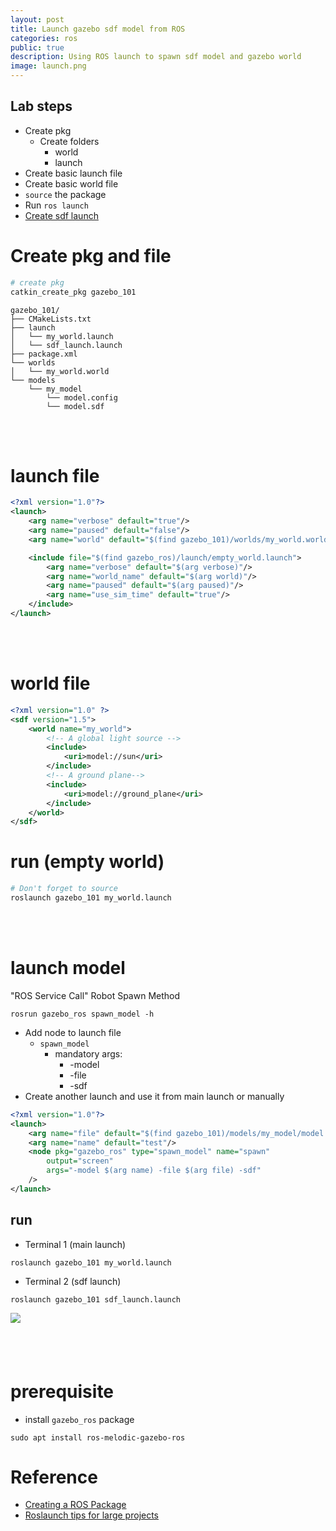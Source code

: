 ```yaml
---
layout: post
title: Launch gazebo sdf model from ROS
categories: ros
public: true
description: Using ROS launch to spawn sdf model and gazebo world
image: launch.png
---
```


## Lab steps
- Create pkg
  - Create folders
    - world
    - launch
- Create basic launch file
- Create basic world file
- `source` the package
- Run `ros launch`
- [Create sdf launch](#launch-file)

# Create pkg and file
```bash
# create pkg
catkin_create_pkg gazebo_101
```

```
gazebo_101/
├── CMakeLists.txt
├── launch
│   └── my_world.launch
│   └── sdf_launch.launch
├── package.xml
└── worlds
│   └── my_world.world
└── models
    └── my_model
        └── model.config
        └── model.sdf

```
&nbsp;  
&nbsp;  
# launch file
```xml
<?xml version="1.0"?>
<launch>
    <arg name="verbose" default="true"/>
    <arg name="paused" default="false"/>
    <arg name="world" default="$(find gazebo_101)/worlds/my_world.world"/>

    <include file="$(find gazebo_ros)/launch/empty_world.launch">
        <arg name="verbose" default="$(arg verbose)"/>
        <arg name="world_name" default="$(arg world)"/>    
        <arg name="paused" default="$(arg paused)"/>
        <arg name="use_sim_time" default="true"/>
    </include>
</launch>
```
&nbsp;  
&nbsp;  
# world file
```xml
<?xml version="1.0" ?>
<sdf version="1.5">
	<world name="my_world">
		<!-- A global light source -->
		<include>
			<uri>model://sun</uri>
		</include>
		<!-- A ground plane-->
		<include>
			<uri>model://ground_plane</uri>
		</include>
	</world>
</sdf>
```

# run (empty world)
```bash
# Don't forget to source
roslaunch gazebo_101 my_world.launch
```
&nbsp;  
&nbsp;  
# launch model
"ROS Service Call" Robot Spawn Method

```
rosrun gazebo_ros spawn_model -h
```

- Add node to launch file
  - `spawn_model`
    - mandatory args:
      - -model
      - -file
      - -sdf
- Create another launch and use it from main launch or manually

```xml
<?xml version="1.0"?>
<launch>
    <arg name="file" default="$(find gazebo_101)/models/my_model/model.sdf"/>
    <arg name="name" default="test"/>
    <node pkg="gazebo_ros" type="spawn_model" name="spawn"
        output="screen"
        args="-model $(arg name) -file $(arg file) -sdf"
    />
</launch>
```

## run
-  Terminal 1 (main launch)

```
roslaunch gazebo_101 my_world.launch
```

-  Terminal 2 (sdf launch)

```
roslaunch gazebo_101 sdf_launch.launch
```
![](/images/2019-10-01-23-13-52.png)
&nbsp;  
&nbsp;  
&nbsp;  
&nbsp;  
# prerequisite
- install `gazebo_ros` package

```
sudo apt install ros-melodic-gazebo-ros
```

# Reference
- [Creating a ROS Package](http://wiki.ros.org/ROS/Tutorials/CreatingPackage)
- [Roslaunch tips for large projects](http://wiki.ros.org/ROS/Tutorials/Roslaunch%20tips%20for%20larger%20projects)